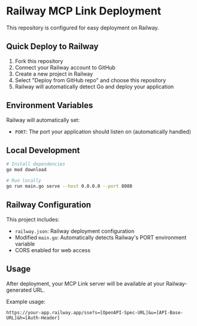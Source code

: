 # Railway MCP Link Deployment

This repository is configured for easy deployment on Railway.

## Quick Deploy to Railway

1. Fork this repository
2. Connect your Railway account to GitHub
3. Create a new project in Railway
4. Select "Deploy from GitHub repo" and choose this repository
5. Railway will automatically detect Go and deploy your application

## Environment Variables

Railway will automatically set:
- `PORT`: The port your application should listen on (automatically handled)

## Local Development

```bash
# Install dependencies
go mod download

# Run locally
go run main.go serve --host 0.0.0.0 --port 8080
```

## Railway Configuration

This project includes:
- `railway.json`: Railway deployment configuration
- Modified `main.go`: Automatically detects Railway's PORT environment variable
- CORS enabled for web access

## Usage

After deployment, your MCP Link server will be available at your Railway-generated URL.

Example usage:
```
https://your-app.railway.app/sse?s=[OpenAPI-Spec-URL]&u=[API-Base-URL]&h=[Auth-Header]
```
